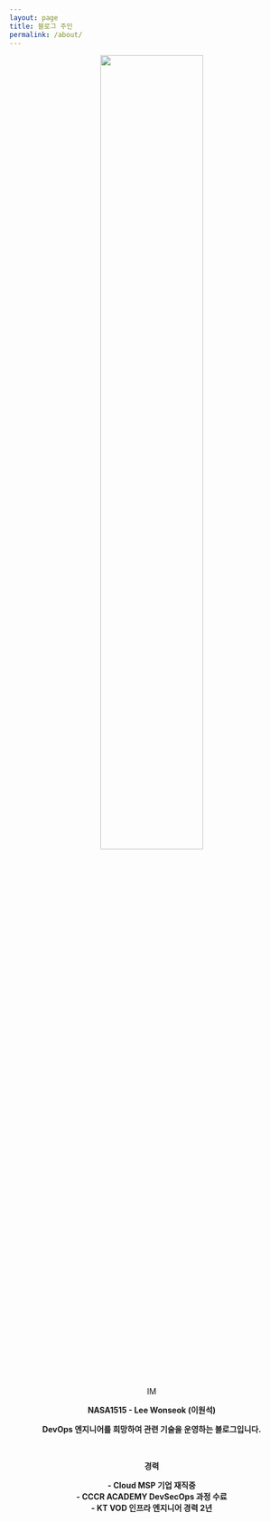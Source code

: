```yaml
---
layout: page
title: 블로그 주인
permalink: /about/
---
```



<p align="center">
<img src="https://user-images.githubusercontent.com/69498804/102948258-de814200-4508-11eb-9e72-73c5d583fe15.PNG" width="60%" height="60%" />
</p>

<center> IM   

**NASA1515 - Lee Wonseok (이원석)**


**DevOps 엔지니어를 희망하여 관련 기술을 운영하는 블로그입니다.**

<br/>

**경력**

**- Cloud MSP 기업 재직중**  
**- CCCR ACADEMY DevSecOps 과정 수료**  
**- KT VOD 인프라 엔지니어 경력 2년** </center>
